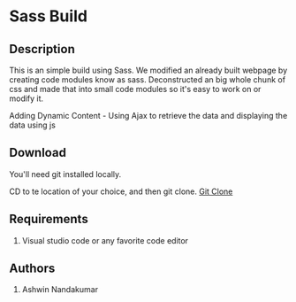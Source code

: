 # Sass Build

## Description 
This is an simple build using Sass. We modified an already built webpage by creating code modules know as sass. Deconstructed 
an big whole chunk of css and made that into small code modules so it's easy to work on or modify it. 

Adding Dynamic Content - Using Ajax to retrieve the data and displaying the data using js


## Download
You'll need git installed locally.

CD to te location of your choice, and then git clone.
[Git Clone](https://github.com/ash674/ashwin_nandakumar_sass_build)

## Requirements
1. Visual studio code or any favorite code editor 

## Authors
1. Ashwin Nandakumar

